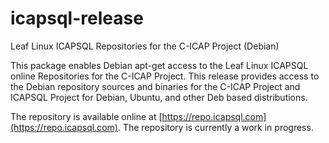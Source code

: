 # icapsql-release
Leaf Linux ICAPSQL Repositories for the C-ICAP Project (Debian)

This package enables Debian apt-get access to the Leaf Linux ICAPSQL online Repositories for the C-ICAP Project. This release provides access to the Debian repository sources and binaries for the C-ICAP Project and ICAPSQL Project for Debian, Ubuntu, and other Deb based distributions.

The repository is available online at [https://repo.icapsql.com](https://repo.icapsql.com).  The repository is currently a work in progress.

